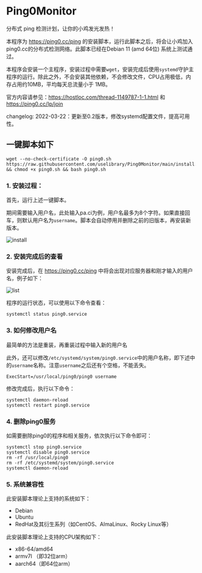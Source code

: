 # Ping0Monitor

分布式 ping 检测计划，让你的小鸡发光发热！

本程序为 https://ping0.cc/ping 的安装脚本，运行此脚本之后，将会让小鸡加入ping0.cc的分布式检测网络。此脚本已经在Debian 11 (amd 64位) 系统上测试通过。

本程序会安装一个主程序，安装过程中需要`wget`，安装完成后使用`systemd`守护主程序的运行。除此之外，不会安装其他依赖，不会修改文件，CPU占用极低，内存占用约10MB，平均每天总流量小于 1MB。

官方内容请参见：https://hostloc.com/thread-1149787-1-1.html 和 https://ping0.cc/Ip/join 

changelog:
2022-03-22：更新至0.2版本，修改systemd配置文件，提高可用性。


## 一键脚本如下
```
wget --no-check-certificate -O ping0.sh https://raw.githubusercontent.com/uselibrary/Ping0Monitor/main/install.sh && chmod +x ping0.sh && bash ping0.sh
```

### 1. 安装过程：

首先，运行上述一键脚本。

期间需要输入用户名，此处输入pa.ci为例，用户名最多为8个字符。如果直接回车，则默认用户名为`username`。脚本会自动停用并删除之前的旧版本，再安装新版本。

![install](https://raw.githubusercontent.com/uselibrary/Ping0Monitor/main/data/install.jpg)

### 2. 安装完成后的查看

安装完成后，在 https://ping0.cc/ping 中将会出现对应服务器和刚才输入的用户名，例子如下：

![list](https://raw.githubusercontent.com/uselibrary/Ping0Monitor/main/data/list.jpg)

程序的运行状态，可以使用以下命令查看：

```
systemctl status ping0.service
```



### 3. 如何修改用户名

最简单的方法是重装，再重装过程中输入新的用户名

此外，还可以修改`/etc/systemd/system/ping0.service`中的用户名称，即下述中的`username`名称。注意`username`之后还有个空格，不能丢失。

```
ExecStart=/usr/local/ping0/ping0 username 
```

修改完成后，执行以下命令：

```
systemctl daemon-reload
systemctl restart ping0.service
```



### 4. 删除ping0服务

如需要删除ping0的程序和相关服务，依次执行以下命令即可：

```
systemctl stop ping0.service
systemctl disable ping0.service
rm -rf /usr/local/ping0
rm -rf /etc/systemd/system/ping0.service
systemctl daemon-reload
```



### 5. 系统兼容性

此安装脚本理论上支持的系统如下：

- Debian
- Ubuntu
- RedHat及其衍生系列（如CentOS、AlmaLinux、Rocky Linux等）

此安装脚本理论上支持的CPU架构如下：

- x86-64/amd64 
- armv7l （即32位arm）
- aarch64（即64位arm）

